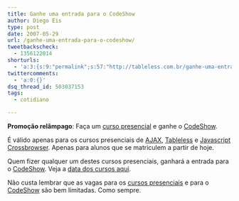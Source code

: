 ```yaml
---
title: Ganhe uma entrada para o CodeShow
author: Diego Eis
type: post
date: 2007-05-29
url: /ganhe-uma-entrada-para-o-codeshow/
tweetbackscheck:
  - 1356122014
shorturls:
  - 'a:3:{s:9:"permalink";s:57:"http://tableless.com.br/ganhe-uma-entrada-para-o-codeshow";s:7:"tinyurl";s:26:"http://tinyurl.com/3q88vkd";s:4:"isgd";s:19:"http://is.gd/m050t9";}'
twittercomments:
  - 'a:0:{}'
dsq_thread_id: 503037153
tags:
  - cotidiano

---
```

**Promoção relâmpago**: Faça um [curso presencial][1] e ganhe o [CodeShow][2].

É válido apenas para os cursos presenciais de [AJAX][3], [Tableless][4] e [Javascript Crossbrowser][5]. Apenas para alunos que se matriculem a partir de hoje.
  
Quem fizer qualquer um destes cursos presenciais, ganhará a entrada para o [CodeShow][2]. Veja a [data dos cursos aqui][6].

Não custa lembrar que as vagas para os [cursos presenciais][7] e para o [CodeShow][8] são bem limitadas. Como sempre.

 [1]: http://visie.com.br/calendario/
 [2]: http://visie.com.br/codeshow/
 [3]: http://visie.com.br/cursos/ajax
 [4]: http://visie.com.br/cursos/tableless
 [5]: http://http://visie.com.br/cursos/javascript
 [6]: http://visie.com.br/calendario/ "Calendário da Visie"
 [7]: http://visie.com.br/calendario
 [8]: http://visie.com.br/codeshow